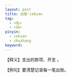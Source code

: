 ```yaml
---
layout: post
title: 出账'cekzan
tag:
  - <名>
  - <动>
pinyin: 
  - cekzan
  - chuzhang
keyword: 
---
```



【释义】支出的款项、开支 。         
                                                  
【例句】要清楚记录每一笔出账。            

         
                   
                      
     
                           